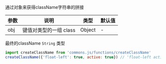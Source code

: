 通过对象来获得className字符串的拼接

| 参数 | 说明 | 类型 | 默认值 |
| --- | --- | --- | --- |
| obj | 键值对类型的一组 class | Object | - |

最终的className `String` 类型 

```js
import createClassName from 'commons.js/functions/createClassName'
createClassName({'float-left': true, active: true}) // 'float-left active'

```
